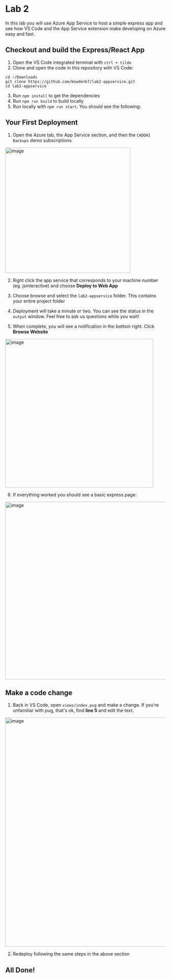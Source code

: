# Lab 2

In this lab you will use Azure App Service to host a simple express app and see how VS Code and the App Service extension make developing on Azure easy and fast.

## Checkout and build the Express/React App
1. Open the VS Code integrated terminal with `ctrl + tilde`
2. Clone and open the code in this repository with VS Code:
```
cd ~/Downloads
git clone https://github.com/bowdenk7/lab2-appservice.git
cd lab2-appservice
```
3. Run `npm install` to get the dependencies
4. Run `npm run build` to build locally
5. Run locally with `npm run start`. You should see the following:

## Your First Deployment
1. Open the Azure tab, the App Service section, and then the `CADDAI Backups` demo subscriptions
<img width="393" alt="image" src="https://user-images.githubusercontent.com/820883/46754332-0ca34000-cc77-11e8-9d26-c6a84e17c4cc.png">

2. Right click the app service that corresponds to your machine number (eg. jsinteractive<number>) and choose **Deploy to Web App**

3. Choose browse and select the `lab2-appservice` folder. This contains your entire project folder

4. Deployment will take a minute or two. You can see the status in the `output` window. Feel free to ask us questions while you wait!

5. When complete, you will see a notification in the bottom right. Click **Browse Website**
<img width="465" alt="image" src="https://user-images.githubusercontent.com/820883/46754588-ad91fb00-cc77-11e8-9ec0-6a145b17256a.png">

6. If everything worked you should see a basic express page:
<img width="556" alt="image" src="https://user-images.githubusercontent.com/820883/46754668-da461280-cc77-11e8-9e01-0c16da5b0e0f.png">

## Make a code change
1. Back in VS Code, open `views/index.pug` and make a change. If you're unfamiliar with pug, that's ok, find **line 5** and edit the text.
<img width="717" alt="image" src="https://user-images.githubusercontent.com/820883/46756803-247dc280-cc7d-11e8-9abf-29b35ce1a3f8.png">

2. Redeploy following the same steps in the above section


## All Done!
